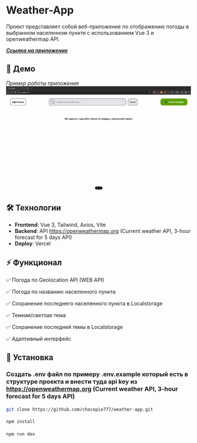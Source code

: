 # Weather-App
Проект представляет собой веб-приложение по отображению погоды в выбранном населенном пункте c использованием Vue 3 и openweathermap API.

[**_<ins>Ссылка на приложение</ins>_**](https://weather-app-lime-mu-62.vercel.app/)

## 🚀 Демо 
*Пример работы приложения* 
![Демо проекта](demo.gif)  

## 🛠 Технологии  
- **Frontend**: Vue 3, Tailwind, Axios, Vite
- **Backend**: API https://openweathermap.org (Current weather API, 3-hour forecast for 5 days API)
- **Deploy**: Vercel  

## ⚡️ Функционал 
✅ Погода по Geolocation API (WEB API)

✅ Погода по названию населенного пункта

✅ Сохранение последнего населенного пункта в Localstorage

✅ Темная/светлая тема

✅ Сохранение последней темы в Localstorage

✅ Адаптивный интерфейс

## 🚀 Установка  
### Cоздать .env файл по примеру .env.example который есть в структуре проекта и внести туда api key из https://openweathermap.org (Current weather API, 3-hour forecast for 5 days API)
```bash
git clone https://github.com/chocopie777/weather-app.git

npm install

npm run dev